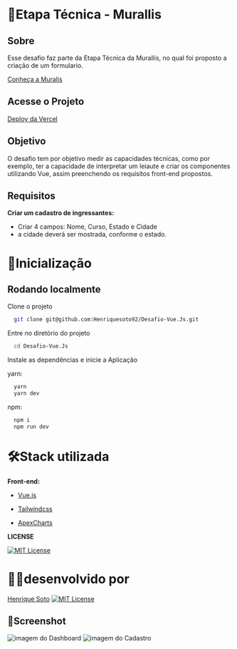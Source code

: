 # 🎯**Etapa Técnica - Murallis**

## Sobre

Esse desafio faz parte da Etapa Técnica da Murallis, no qual foi proposto a criação de um formulario.

[Conheça a Muralis](https://muralis.com.br/)

## Acesse o Projeto

[Deploy da Vercel](https://desafio-murallis-vue.vercel.app/)

## Objetivo

O desafio tem por objetivo medir as capacidades técnicas, como por exemplo, ter a capacidade de interpretar um leiaute e criar os componentes utilizando Vue, assim preenchendo os requisitos front-end propostos.

## Requisitos

**Criar um cadastro de ingressantes:**

- Criar 4 campos: Nome, Curso, Estado e Cidade
- a cidade deverá ser mostrada, conforme o estado.

# 🚀**Inicialização**

## Rodando localmente

Clone o projeto

```bash
  git clone git@github.com:Henriquesoto92/Desafio-Vue.Js.git
```

Entre no diretório do projeto

```bash
  cd Desafio-Vue.Js
```

Instale as dependências e inicie a Aplicação

yarn:

```bash
  yarn
  yarn dev
```

npm:

```bash
  npm i
  npm run dev
```

# 🛠**Stack utilizada**

**Front-end:**

- [Vue.js](https://nextjs.org/)

- [Tailwindcss](https://tailwindcss.com/)

- [ApexCharts](https://apexcharts.com/docs/react-charts/)

**LICENSE**

[![MIT License](https://img.shields.io/badge/License-MIT-green.svg)](https://choosealicense.com/licenses/mit/)

# 👨‍💻**desenvolvido por**

[Henrique Soto](https://github.com/Henriquesoto92)
[![MIT License](https://img.shields.io/github/followers/Henriquesoto92?style=social)](https://github.com/Henriquesoto92)

## 📸Screenshot

![imagem do Dashboard](https://user-images.githubusercontent.com/96528794/239766245-00d36189-14c4-4651-bc2c-5c82e9ec95e3.png)
![imagem do Cadastro](https://user-images.githubusercontent.com/96528794/239766228-da8e396c-e62f-4c11-85c5-39b1a96064a4.png)
